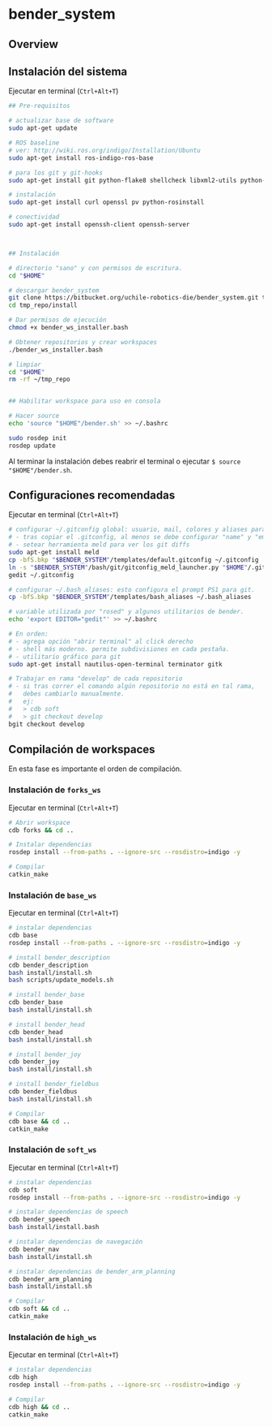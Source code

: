 # bender_system


## Overview


## Instalación del sistema

Ejecutar en terminal (`Ctrl+Alt+T`)

```bash
## Pre-requisitos

# actualizar base de software
sudo apt-get update

# ROS baseline
# ver: http://wiki.ros.org/indigo/Installation/Ubuntu
sudo apt-get install ros-indigo-ros-base

# para los git y git-hooks
sudo apt-get install git python-flake8 shellcheck libxml2-utils python-yaml cppcheck

# instalación
sudo apt-get install curl openssl pv python-rosinstall

# conectividad
sudo apt-get install openssh-client openssh-server



## Instalación

# directorio "sano" y con permisos de escritura.
cd "$HOME"

# descargar bender_system
git clone https://bitbucket.org/uchile-robotics-die/bender_system.git tmp_repo
cd tmp_repo/install

# Dar permisos de ejecución
chmod +x bender_ws_installer.bash

# Obtener repositorios y crear workspaces
./bender_ws_installer.bash

# limpiar
cd "$HOME"
rm -rf ~/tmp_repo


## Habilitar workspace para uso en consola

# Hacer source
echo 'source "$HOME"/bender.sh' >> ~/.bashrc

sudo rosdep init
rosdep update
```
Al terminar la instalación debes reabrir el terminal o ejecutar `$ source "$HOME"/bender.sh`.


## Configuraciones recomendadas

Ejecutar en terminal (`Ctrl+Alt+T`)

```bash
# configurar ~/.gitconfig global: usuario, mail, colores y aliases para comandos git.
# - tras copiar el .gitconfig, al menos se debe configurar "name" y "email"!!!
# - setear herramienta meld para ver los git diffs
sudo apt-get install meld
cp -bfS.bkp "$BENDER_SYSTEM"/templates/default.gitconfig ~/.gitconfig
ln -s "$BENDER_SYSTEM"/bash/git/gitconfig_meld_launcher.py "$HOME"/.gitconfig_meld_launcher.py
gedit ~/.gitconfig

# configurar ~/.bash_aliases: esto configura el prompt PS1 para git. 
cp -bfS.bkp "$BENDER_SYSTEM"/templates/bash_aliases ~/.bash_aliases

# variable utilizada por "rosed" y algunos utilitarios de bender.
echo 'export EDITOR="gedit"' >> ~/.bashrc

# En orden:
# - agrega opción "abrir terminal" al click derecho
# - shell más moderno. permite subdivisiones en cada pestaña.
# - utilitario gráfico para git
sudo apt-get install nautilus-open-terminal terminator gitk

# Trabajar en rama "develop" de cada repositorio
# - si tras correr el comando algún repositorio no está en tal rama,
#   debes cambiarlo manualmente.
#   ej:
#   > cdb soft
#   > git checkout develop
bgit checkout develop
```


## Compilación de workspaces

En esta fase es importante el orden de compilación.


### Instalación de `forks_ws`

Ejecutar en terminal (`Ctrl+Alt+T`)

```bash
# Abrir workspace
cdb forks && cd ..

# Instalar dependencias
rosdep install --from-paths . --ignore-src --rosdistro=indigo -y

# Compilar
catkin_make
```


### Instalación de `base_ws`

Ejecutar en terminal (`Ctrl+Alt+T`)

```bash
# instalar dependencias
cdb base
rosdep install --from-paths . --ignore-src --rosdistro=indigo -y

# install bender_description
cdb bender_description
bash install/install.sh
bash scripts/update_models.sh

# install bender_base
cdb bender_base
bash install/install.sh

# install bender_head
cdb bender_head
bash install/install.sh

# install bender_joy
cdb bender_joy
bash install/install.sh

# install bender_fieldbus
cdb bender_fieldbus
bash install/install.sh

# Compilar
cdb base && cd ..
catkin_make
```


### Instalación de `soft_ws`

Ejecutar en terminal (`Ctrl+Alt+T`)

```bash
# instalar dependencias
cdb soft
rosdep install --from-paths . --ignore-src --rosdistro=indigo -y

# instalar dependencias de speech
cdb bender_speech
bash install/install.bash

# instalar dependencias de navegación
cdb bender_nav
bash install/install.sh

# instalar dependencias de bender_arm_planning
cdb bender_arm_planning
bash install/install.sh

# Compilar
cdb soft && cd ..
catkin_make
```

### Instalación de `high_ws`

Ejecutar en terminal (`Ctrl+Alt+T`)

```bash
# instalar dependencias
cdb high
rosdep install --from-paths . --ignore-src --rosdistro=indigo -y

# Compilar
cdb high && cd ..
catkin_make
```